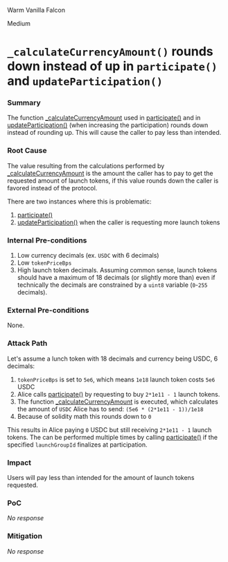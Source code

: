 Warm Vanilla Falcon

Medium

# `_calculateCurrencyAmount()` rounds down instead of up in `participate()` and `updateParticipation()`

### Summary

The function [_calculateCurrencyAmount](https://github.com/sherlock-audit/2025-02-rova/blob/main/rova-contracts/src/Launch.sol#L596) used in [participate()](https://github.com/sherlock-audit/2025-02-rova/blob/main/rova-contracts/src/Launch.sol#L265) and in [updateParticipation()](https://github.com/sherlock-audit/2025-02-rova/blob/main/rova-contracts/src/Launch.sol#L312) (when increasing the participation) rounds down instead of rounding up. This will cause the caller to pay less than intended.

### Root Cause

The value resulting from the calculations performed by [_calculateCurrencyAmount](https://github.com/sherlock-audit/2025-02-rova/blob/main/rova-contracts/src/Launch.sol#L596) is the amount the caller has to pay to get the requested amount of launch tokens, if this value rounds down the caller is favored instead of the protocol.

There are two instances where this is problematic:
1. [participate()](https://github.com/sherlock-audit/2025-02-rova/blob/main/rova-contracts/src/Launch.sol#L265)
2. [updateParticipation()](https://github.com/sherlock-audit/2025-02-rova/blob/main/rova-contracts/src/Launch.sol#L312) when the caller is requesting more launch tokens

### Internal Pre-conditions

1. Low currency decimals (ex. `USDC` with 6 decimals)
2. Low `tokenPriceBps`
3. High launch token decimals. Assuming common sense, launch tokens should have a maximum of 18 decimals (or slightly more than) even if technically the decimals are constrained by a `uint8` variable (`0`-`255` decimals).

### External Pre-conditions

None.

### Attack Path

Let's assume a lunch token with 18 decimals and currency being USDC, 6 decimals:
1. `tokenPriceBps` is set to `5e6`, which means `1e18` launch token costs `5e6` USDC
2. Alice calls [participate()](https://github.com/sherlock-audit/2025-02-rova/blob/main/rova-contracts/src/Launch.sol#L265) by requesting to buy `2*1e11 - 1` launch tokens.
3. The function [_calculateCurrencyAmount](https://github.com/sherlock-audit/2025-02-rova/blob/main/rova-contracts/src/Launch.sol#L596) is executed, which calculates the amount of `USDC` Alice has to send: `(5e6 * (2*1e11 - 1))/1e18`
4. Because of solidity math this rounds down to `0`

This results in Alice paying `0` USDC but still receiving `2*1e11 - 1` launch tokens. The can be performed multiple times by calling [participate()](https://github.com/sherlock-audit/2025-02-rova/blob/main/rova-contracts/src/Launch.sol#L265) if the specified `launchGroupId` finalizes at participation.

### Impact

Users will pay less than intended for the amount of launch tokens requested.

### PoC

_No response_

### Mitigation

_No response_